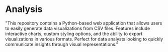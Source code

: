 # Analysis
"This repository contains a Python-based web application that allows users to easily generate data visualizations from CSV files. Features include interactive charts, custom styling options, and the ability to export visualizations in various formats. Perfect for data analysts looking to quickly communicate insights through visual representations."
